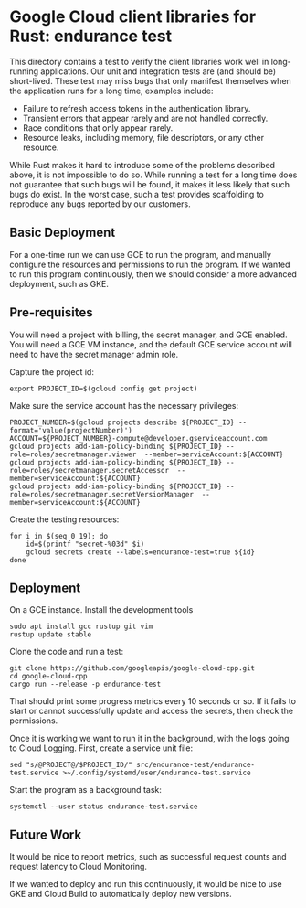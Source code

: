 # Google Cloud client libraries for Rust: endurance test

This directory contains a test to verify the client libraries work well in
long-running applications. Our unit and integration tests are (and should be)
short-lived. These test may miss bugs that only manifest themselves when the
application runs for a long time, examples include:

- Failure to refresh access tokens in the authentication library.
- Transient errors that appear rarely and are not handled correctly.
- Race conditions that only appear rarely.
- Resource leaks, including memory, file descriptors, or any other resource.

While Rust makes it hard to introduce some of the problems described above, it
is not impossible to do so. While running a test for a long time does not
guarantee that such bugs will be found, it makes it less likely that such bugs
do exist. In the worst case, such a test provides scaffolding to reproduce any
bugs reported by our customers.

## Basic Deployment

For a one-time run we can use GCE to run the program, and manually configure the
resources and permissions to run the program. If we wanted to run this program
continuously, then we should consider a more advanced deployment, such as GKE.

## Pre-requisites

You will need a project with billing, the secret manager, and GCE enabled. You
will need a GCE VM instance, and the default GCE service account will need to
have the secret manager admin role.

Capture the project id:

```shell
export PROJECT_ID=$(gcloud config get project)
```

Make sure the service account has the necessary privileges:

```shell
PROJECT_NUMBER=$(gcloud projects describe ${PROJECT_ID} --format='value(projectNumber)')
ACCOUNT=${PROJECT_NUMBER}-compute@developer.gserviceaccount.com
gcloud projects add-iam-policy-binding ${PROJECT_ID} --role=roles/secretmanager.viewer  --member=serviceAccount:${ACCOUNT}
gcloud projects add-iam-policy-binding ${PROJECT_ID} --role=roles/secretmanager.secretAccessor  --member=serviceAccount:${ACCOUNT}
gcloud projects add-iam-policy-binding ${PROJECT_ID} --role=roles/secretmanager.secretVersionManager  --member=serviceAccount:${ACCOUNT}
```

Create the testing resources:

```shell
for i in $(seq 0 19); do
    id=$(printf "secret-%03d" $i)
    gcloud secrets create --labels=endurance-test=true ${id}
done
```

## Deployment

On a GCE instance. Install the development tools

```shell
sudo apt install gcc rustup git vim
rustup update stable
```

Clone the code and run a test:

```shell
git clone https://github.com/googleapis/google-cloud-cpp.git
cd google-cloud-cpp
cargo run --release -p endurance-test
```

That should print some progress metrics every 10 seconds or so. If it fails to
start or cannot successfully update and access the secrets, then check the
permissions.

Once it is working we want to run it in the background, with the logs going to
Cloud Logging. First, create a service unit file:

```shell
sed "s/@PROJECT@/$PROJECT_ID/" src/endurance-test/endurance-test.service >~/.config/systemd/user/endurance-test.service
```

Start the program as a background task:

```shell
systemctl --user status endurance-test.service
```

## Future Work

It would be nice to report metrics, such as successful request counts and
request latency to Cloud Monitoring.

If we wanted to deploy and run this continuously, it would be nice to use GKE
and Cloud Build to automatically deploy new versions.
